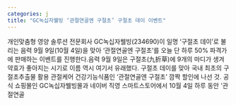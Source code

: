 ```yaml
---
categories: j
title: "GC녹십자웰빙 ‘관절연골엔 구절초’ 구절초 데이 이벤트"
---
```

개인맞춤형 영양 솔루션 전문회사 GC녹십자웰빙(234690)이 일명 ‘구절초 데이’로 불리는 음력 9월 9일(10월 4일)을 맞아 ‘관절연골엔 구절초’를 오늘 단 하루 50% 파격가에 판매하는 이벤트를 진행한다.음력 9월 9일은 구절초(九折草)에 9개의 마디가 생겨 약효가 좋아지는 시기로 이름 역시 여기서 유래했다. 구절초 데이를 맞아 국내 최초의 구절초추출물 활용 관절케어 건강기능식품인 ‘관절연골엔 구절초’ 깜짝 할인에 나선 것. 공식 쇼핑몰인 GC녹십자웰빙몰과 네이버 직영 스마트스토어에서 10월 4일 하루 동안 &#39;관절연골